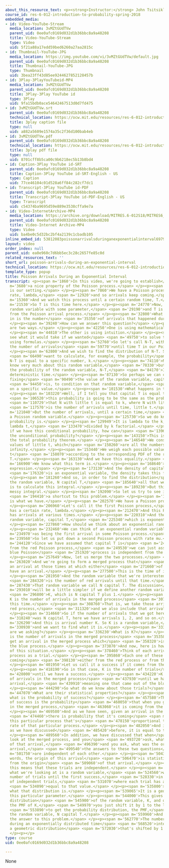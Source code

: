 ```yaml
---
about_this_resource_text: <p><strong>Instructor:</strong> John Tsitsiklis</p>
course_id: res-6-012-introduction-to-probability-spring-2018
embedded_media:
- id: Video-YouTube-Stream
  media_location: 3vMZtGUdTVw
  parent_uid: 0ee0afc0169d032d1b36bbc8a9a48208
  title: Video-YouTube-Stream
  type: Video
  uid: 5f21a88a17edd59bed6260a27aa2815c
- id: Thumbnail-YouTube-JPG
  media_location: https://img.youtube.com/vi/3vMZtGUdTVw/default.jpg
  parent_uid: 0ee0afc0169d032d1b36bbc8a9a48208
  title: Thumbnail-YouTube-JPG
  type: Thumbnail
  uid: 3bea23ff43d85ee9244627852128457b
- id: 3Play-3PlayYouTubeid-MP4
  media_location: 3vMZtGUdTVw
  parent_uid: 0ee0afc0169d032d1b36bbc8a9a48208
  title: 3Play-3Play YouTube id
  type: 3Play
  uid: 9fa15bdb0ace54642467513d0d7fd475
- id: 3vMZtGUdTVw.srt
  parent_uid: 0ee0afc0169d032d1b36bbc8a9a48208
  technical_location: https://ocw.mit.edu/resources/res-6-012-introduction-to-probability-spring-2018/part-iii-random-processes/poisson-arrivals-during-an-exponential-interval/3vMZtGUdTVw.srt
  title: 3play caption file
  type: null
  uid: a882a5609e1574a35c2f36d100bab4eb
- id: 3vMZtGUdTVw.pdf
  parent_uid: 0ee0afc0169d032d1b36bbc8a9a48208
  technical_location: https://ocw.mit.edu/resources/res-6-012-introduction-to-probability-spring-2018/part-iii-random-processes/poisson-arrivals-during-an-exponential-interval/3vMZtGUdTVw.pdf
  title: 3play pdf file
  type: null
  uid: 8701cff8b5ca00c9b6218ec5b13b8bd4
- id: Caption-3Play YouTube id-SRT
  parent_uid: 0ee0afc0169d032d1b36bbc8a9a48208
  title: Caption-3Play YouTube id-SRT-English - US
  type: Caption
  uid: 77ce46104c01d528a6ff84c282cf7dc1
- id: Transcript-3Play YouTube id-PDF
  parent_uid: 0ee0afc0169d032d1b36bbc8a9a48208
  title: Transcript-3Play YouTube id-PDF-English - US
  type: Transcript
  uid: c54374ba9695d59e889e3538cffa9e7a
- id: Video-InternetArchive-MP4
  media_location: https://archive.org/download/MITRES.6-012S18/MITRES6_012S18_S23-02_300k.mp4
  parent_uid: 0ee0afc0169d032d1b36bbc8a9a48208
  title: Video-Internet Archive-MP4
  type: Video
  uid: ba4be0c5d32bc2bf4a2139c1cbadb105
inline_embed_id: 53812083poissonarrivalsduringanexponentialinterval69793922
layout: video
order_index: null
parent_uid: ea0e960c7d6bb5ec3c28c2657fe85c0d
related_resources_text: ''
short_url: poisson-arrivals-during-an-exponential-interval
technical_location: https://ocw.mit.edu/resources/res-6-012-introduction-to-probability-spring-2018/part-iii-random-processes/poisson-arrivals-during-an-exponential-interval
template_type: popup
title: Poisson Arrivals During an Exponential Interval
transcript: <p><span m='1860'>In this video, we're going to establish</span> <span
  m='3680'>a nice property of the Poisson process.</span> </p><p><span m='6400'>Here
  is our setting.</span> </p><p><span m='7860'>We have a Poisson process with arrival
  rate, lambda,</span> <span m='12920'>and so arrivals keep coming.</span> </p><p><span
  m='15360'>And we watch this process until a certain random time, T.</span> </p><p><span
  m='21530'>So T is this time here.</span> </p><p><span m='24770'>Now, T is an exponential
  random variable with some parameter,</span> <span m='29190'>and T is independent
  from the Poisson arrival process.</span> </p><p><span m='32800'>What we're interested
  in is the number</span> <span m='35350'>of arrivals that happened during this time.</span>
  </p><p><span m='39240'>How can we answer this question?</span> </p><p><span m='41270'>There
  are two ways.</span> </p><p><span m='42250'>One is using mathematical manipulations.</span>
  </p><p><span m='44810'>The other is using intuition.</span> </p><p><span m='47190'>Let's
  see what it would take if we wanted</span> <span m='49750'>to solve the problem
  using formulas.</span> </p><p><span m='52760'>So let's call N-T, with capital T,
  the number of arrivals</span> <span m='59770'>until time T in our Poisson process.</span>
  </p><p><span m='62800'>And we wish to find the distribution of N-T. So we</span>
  <span m='66490'>want to calculate, for example, the probability</span> <span m='68690'>that
  N-T is equal to a specific number, k.</span> </p><p><span m='74110'>Now, we do not
  know very much about this random variable,</span> <span m='78330'>but we do know
  the probability of the random variable, N-T,</span> <span m='84170'>If we have a
  deterministic time.</span> </p><p><span m='87130'>So perhaps we can condition by
  fixing</span> <span m='90490'>the value of the random variable, capital T-- that</span>
  <span m='94450'>is, to condition on that random variable,</span> <span m='97350'>taking
  on a specific value.</span> </p><p><span m='101530'>What happens in this case?</span>
  </p><p><span m='103220'>Well, if I tell you that capital T is equal to little t,</span>
  <span m='106520'>this probability is going to be the same as the probability</span>
  <span m='110729'>that N with little t is equal to k, where N with little t</span>
  <span m='117570'>is the number of arrivals until time, little t.</span> </p><p><span
  m='121040'>But the number of arrivals, until a certain time,</span> <span m='123770'>is
  a Poisson random variable.</span> </p><p><span m='125730'>So we do know what this
  probability is.</span> </p><p><span m='129949'>It is lambda to the k, e to the [minus]
  lambda t,</span> <span m='133470'>divided by k factorial.</span> </p><p><span m='137180'>Now,
  if we have this conditional probability, how can</span> <span m='139670'>we get
  the unconditional probability?</span> </p><p><span m='143150'>This is done by using
  the total probability theorem.</span> </p><p><span m='146540'>We consider all possible
  values of little t, which</span> <span m='150260'>are all the numbers from 0 to
  infinity.</span> </p><p><span m='153440'>We weigh each possible value of little
  t</span> <span m='158070'>according to the corresponding PDF of the random variable,
  T.</span> </p><p><span m='163130'>And we have this equality.</span> </p><p><span
  m='166900'>We know what this term is.</span> </p><p><span m='168640'>It is this
  expression.</span> </p><p><span m='173130'>And the density of capital T, since it</span>
  <span m='176320'>is an exponential variable, the density takes this form.</span>
  </p><p><span m='181260'>And so, in order to find the distribution</span> <span m='183550'>of
  the random variable, N capital T,</span> <span m='185640'>all that we need to do
  is to calculate this integral.</span> </p><p><span m='189230'>But this is a rather
  messy integral.</span> </p><p><span m='192090'>So let us try to see if we can find</span>
  <span m='194410'>a shortcut to this problem.</span> </p><p><span m='199590'>So here
  is what we have.</span> </p><p><span m='202570'>We have a Poisson process.</span>
  </p><p><span m='206960'>Let's call it the first Poisson process,</span> <span m='209770'>that
  has a certain rate, lambda.</span> </p><p><span m='212470'>And this Poisson process
  has arrivals at various times.</span> </p><p><span m='220310'>And then we have a
  random variable, capital T,</span> <span m='225340'>which is exponential.</span>
  </p><p><span m='227860'>How should we think about an exponential random variable?</span>
  </p><p><span m='232460'>We can think of an exponential random variable</span> <span
  m='234970'>as being the first arrival in some Poisson process.</span> </p><p><span
  m='239560'>So let us put down a second Poisson process with rate mu.</span> </p><p><span
  m='244120'>Since we have assumed that capital T is</span> <span m='246480'>independent
  from the red Poisson process,</span> <span m='249530'>we can just assume that this
  blue Poisson</span> <span m='251920'>process is independent from the first.</span>
  </p><p><span m='257649'>Now, let us merge the two processes.</span> </p><p><span
  m='263020'>And we're going to form a merged process that</span> <span m='267070'>records
  an arrival at those times at which either</span> <span m='271660'>of the two processes
  have an arrival.</span> </p><p><span m='277500'>This is the time of interest.</span>
  </p><p><span m='281950'>And the random variable that we're interested in</span>
  <span m='284320'>is the number of red arrivals until that time.</span> </p><p><span
  m='287430'>That random variable we call N capital T. The discussion</span> <span
  m='293010'>will be a little simpler if we define another random variable,</span>
  <span m='296800'>K, which is N capital T plus 1.</span> </p><p><span m='302500'>So
  K is the number of arrivals in the merged process</span> <span m='307360'>until
  this time.</span> </p><p><span m='308760'>That is, we take those arrivals of the
  red process,</span> <span m='311320'>and we also include that arrival here.</span>
  </p><p><span m='314660'>So if the number of arrivals that we got here</span> <span
  m='318240'>was N capital T, here we have arrivals 1, 2, and so on.</span> </p><p><span
  m='326290'>And this is arrival number K. So K is a random variable,</span> <span
  m='330930'>and we want to find what it is.</span> </p><p><span m='333260'>So what
  are we asking?</span> </p><p><span m='336230'>What is K?</span> </p><p><span m='339000'>K
  is the number of arrivals in the merged process</span> <span m='353580'>until you
  get an arrival in the merged process which</span> <span m='358320'>is coming from
  the blue process.</span> </p><p><span m='373870'>And now, here is how we can think
  of this situation.</span> </p><p><span m='378460'>Think of each arrival in the merged
  process as a trial.</span> </p><p><span m='395860'>Each one of these arrivals is
  coming</span> <span m='398130'>either from the red process or from the blue process.</span>
  </p><p><span m='401950'>Let us call it a success if it comes from the blue process.</span>
  </p><p><span m='418190'>So in that case, K is the number of trials</span> <span
  m='428000'>until we have a success.</span> </p><p><span m='434220'>K is the number
  of arrivals in the merged process</span> <span m='437930'>until we have a successful
  arrival,</span> <span m='439910'>meaning one that came out of the blue process.</span>
  </p><p><span m='444290'>So what do we know about those trials?</span> </p><p><span
  m='447070'>What are their statistical properties?</span> </p><p><span m='450270'>First,
  what is the probability of success?</span> </p><p><span m='457580'>The probability
  of success is the probability</span> <span m='460050'>that when you get an arrival
  in the merged process,</span> <span m='463060'>it is coming from the blue process.</span>
  </p><p><span m='469580'>And as we have seen, given an arrival in the merged process,</span>
  <span m='474460'>there is probability that it's coming</span> <span m='476450'>from
  this particular process that's</span> <span m='478150'>proportional to the arrival
  rate of that particular process.</span> </p><p><span m='482050'>And it is equal,
  as we have discussed</span> <span m='485420'>before, it is equal to this.</span>
  </p><p><span m='489560'>In addition, we have discussed that when</span> <span m='491890'>you
  look at the merged process, and you</span> <span m='493720'>ask, what was the origin
  of that arrival,</span> <span m='496390'>and you ask, what was the origin of that
  arrival,</span> <span m='499540'>the answers to these two questions</span> <span
  m='501750'>are independent of each other.</span> </p><p><span m='504360'>In other
  words, the origin of this arrival</span> <span m='506470'>is statistically independent
  from the origin</span> <span m='509060'>of that arrival.</span> </p><p><span m='510710'>So
  this means that these trials are independent.</span> </p><p><span m='519760'>So
  what we're looking at is a random variable,</span> <span m='524560'>which is the
  number of trials until the first success,</span> <span m='528330'>in a sequence
  of independent trials,</span> <span m='531070'>where each trial has a success probability</span>
  <span m='534090'>equal to that value.</span> </p><p><span m='535800'>And we know
  what that distribution is.</span> </p><p><span m='539065'>It is a geometric with
  this particular parameter.</span> </p><p><span m='544000'>This gives us the probability
  distribution</span> <span m='545900'>of the random variable, K, and once you have
  the PMF of K,</span> <span m='549970'>you just shift it by 1 to the left in order</span>
  <span m='553890'>to get the probability distribution, the PMF,</span> <span m='556380'>of
  the random variable, N capital T.</span> </p><p><span m='559960'>And so this is
  the answer to this problem.</span> </p><p><span m='562770'>The number of arrivals
  during an exponentially distributed time</span> <span m='568520'>interval [has]
  a geometric distribution</span> <span m='572030'>that's shifted by 1 to the left.</span>
  </p><p></p>
type: course
uid: 0ee0afc0169d032d1b36bbc8a9a48208

---
```

None